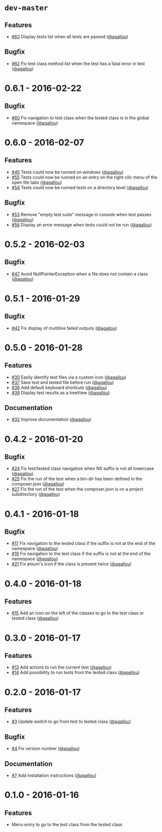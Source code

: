 # `dev-master`

## Features

* [#63](https://github.com/atoum/phpstorm-plugin/pull/63) Display tests list when all tests are passed ([@agallou])

## Bugfix

* [#62](https://github.com/atoum/phpstorm-plugin/pull/62) Fix test class method list when the test has a fatal error in test ([@agallou])


# 0.6.1 - 2016-02-22

## Bugfix

* [#60](https://github.com/atoum/phpstorm-plugin/pull/60) Fix navigation to test class when the tested class is in the global namespace ([@agallou])


# 0.6.0 - 2016-02-07

## Features

* [#45](https://github.com/atoum/phpstorm-plugin/pull/45) Tests could now be runned on windows ([@agallou])
* [#55](https://github.com/atoum/phpstorm-plugin/pull/55) Tests could now be runned on an entry on the right-clic menu of the open file tabs ([@agallou])
* [#54](https://github.com/atoum/phpstorm-plugin/pull/54) Tests could now be runned tests on a directory level ([@agallou])


## Bugfix

* [#53](https://github.com/atoum/phpstorm-plugin/pull/53) Remove "empty test suite" message in console when test passes ([@agallou])
* [#56](https://github.com/atoum/phpstorm-plugin/pull/56) Display an error message when tests could not be run ([@agallou])


# 0.5.2 - 2016-02-03

## Bugfix

* [#47](https://github.com/atoum/phpstorm-plugin/pull/47) Avoid NullPointerException when a file does not contain a class ([@agallou])


# 0.5.1 - 2016-01-29

## Bugfix

* [#42](https://github.com/atoum/phpstorm-plugin/pull/42) Fix display of multiline failed outputs ([@agallou])


# 0.5.0 - 2016-01-28

## Features

* [#30](https://github.com/atoum/phpstorm-plugin/pull/30) Easily identify test files via a custom icon ([@agallou])
* [#37](https://github.com/atoum/phpstorm-plugin/pull/37) Save test and tested file before run ([@agallou])
* [#38](https://github.com/atoum/phpstorm-plugin/pull/38) Add default keyboard shortcuts ([@agallou])
* [#39](https://github.com/atoum/phpstorm-plugin/pull/39) Display test results as a treeView ([@agallou])

## Documentation

* [#32](https://github.com/atoum/phpstorm-plugin/pull/32) Improve documentation ([@agallou])


# 0.4.2 - 2016-01-20

## Bugfix

* [#24](https://github.com/atoum/phpstorm-plugin/pull/24) Fix test/tested class navigation when NS suffix is not all lowercase ([@agallou])
* [#25](https://github.com/atoum/phpstorm-plugin/pull/25) Fix the run of the test when a bin-dir has been defined in the composer.json ([@agallou])
* [#27](https://github.com/atoum/phpstorm-plugin/pull/27) Fix the run of the test when the composer.json is on a project subdirectory ([@agallou])


# 0.4.1 - 2016-01-18

## Bugfix

* [#17](https://github.com/atoum/phpstorm-plugin/pull/17) Fix navigation to the tested class if the suffix is not at the end of the namespace ([@agallou])
* [#19](https://github.com/atoum/phpstorm-plugin/pull/19) Fix navigation to the test class if the suffix is not at the end of the namespace ([@agallou])
* [#21](https://github.com/atoum/phpstorm-plugin/pull/21) Fix atoum's icon if the class is present twice ([@agallou])


# 0.4.0 - 2016-01-18

## Features

* [#15](https://github.com/atoum/phpstorm-plugin/pull/15) Add an icon on the left of the classes to go to the test class or tested class ([@agallou])


# 0.3.0 - 2016-01-17

## Features

* [#13](https://github.com/atoum/phpstorm-plugin/pull/13) Add actions to run the current test ([@agallou])
* [#14](https://github.com/atoum/phpstorm-plugin/pull/14) Add possibility to run tests from the tested class ([@agallou])


# 0.2.0 - 2016-01-17

## Features

* [#3](https://github.com/atoum/phpstorm-plugin/pull/3) Update switch to go from test to tested class ([@agallou])

## Bugfix

* [#4](https://github.com/atoum/phpstorm-plugin/pull/4) Fix version number ([@agallou])

## Documentation

* [#7](https://github.com/atoum/phpstorm-plugin/pull/7) Add installation instructions ([@agallou])


# 0.1.0 - 2016-01-16

## Features

* Menu entry to go to the test class from the tested class


[@agallou]: https://github.com/agallou
